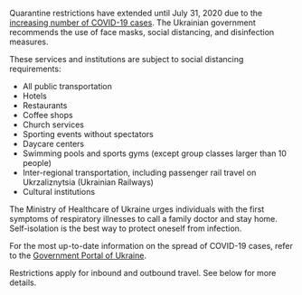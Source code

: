 Quarantine restrictions have extended until July 31, 2020 due to the [increasing number of COVID-19 cases](https://medicalxpress.com/news/2020-06-virus-cases-ukraine.html). The Ukrainian government recommends the use of face masks, social distancing, and disinfection measures.

These services and institutions are subject to social distancing requirements:

- All public transportation
- Hotels
- Restaurants
- Coffee shops
- Church services
- Sporting events without spectators
- Daycare centers
- Swimming pools and sports gyms (except group classes larger than 10 people)
- Inter-regional transportation, including passenger rail travel on Ukrzaliznytsia (Ukrainian Railways)
- Cultural institutions

The Ministry of Healthcare of Ukraine urges individuals with the first symptoms of respiratory illnesses to call a family doctor and stay home. Self-isolation is the best way to protect oneself from infection.

For the most up-to-date information on the spread of COVID-19 cases, refer to the [Government Portal of Ukraine](https://www.kmu.gov.ua/en/timeline?type=posts).

Restrictions apply for inbound and outbound travel. See below for more details.
